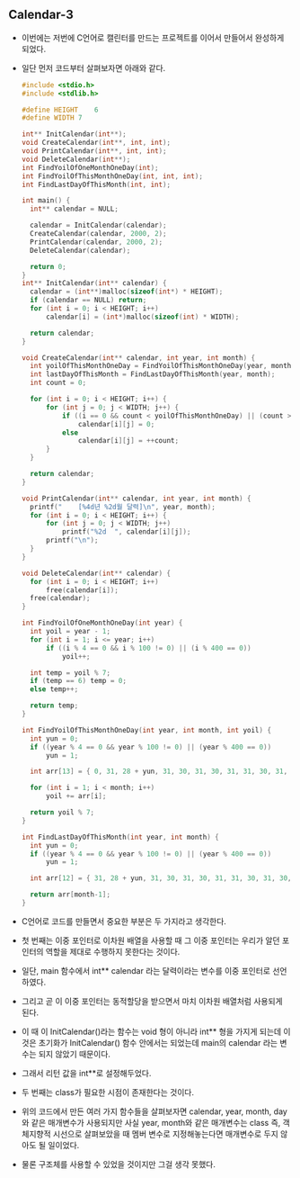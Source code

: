 ## Calendar-3

- 이번에는 저번에 C언어로 캘린터를 만드는 프로젝트를 이어서 만들어서 완성하게 되었다.

- 일단 먼저 코드부터 살펴보자면 아래와 같다.

  ```c
  #include <stdio.h>
  #include <stdlib.h>
  
  #define HEIGHT	6
  #define WIDTH	7
  
  int** InitCalendar(int**);
  void CreateCalendar(int**, int, int);
  void PrintCalendar(int**, int, int);
  void DeleteCalendar(int**);
  int FindYoilOfOneMonthOneDay(int);
  int FindYoilOfThisMonthOneDay(int, int, int);
  int FindLastDayOfThisMonth(int, int);
  
  int main() {
  	int** calendar = NULL;
  
  	calendar = InitCalendar(calendar);
  	CreateCalendar(calendar, 2000, 2);
  	PrintCalendar(calendar, 2000, 2);
  	DeleteCalendar(calendar);
  
  	return 0;
  }
  int** InitCalendar(int** calendar) {
  	calendar = (int**)malloc(sizeof(int*) * HEIGHT);
  	if (calendar == NULL) return;
  	for (int i = 0; i < HEIGHT; i++)
  		calendar[i] = (int*)malloc(sizeof(int) * WIDTH);
  
  	return calendar;
  }
  
  void CreateCalendar(int** calendar, int year, int month) {
  	int yoilOfThisMonthOneDay = FindYoilOfThisMonthOneDay(year, month, FindYoilOfOneMonthOneDay(year));
  	int lastDayOfThisMonth = FindLastDayOfThisMonth(year, month);
  	int count = 0;
  
  	for (int i = 0; i < HEIGHT; i++) {
  		for (int j = 0; j < WIDTH; j++) {
  			if ((i == 0 && count < yoilOfThisMonthOneDay) || (count > lastDayOfThisMonth))
  				calendar[i][j] = 0;
  			else
  				calendar[i][j] = ++count;
  		}
  	}
  
  	return calendar;
  }
  
  void PrintCalendar(int** calendar, int year, int month) {
  	printf("    [%4d년 %2d월 달력]\n", year, month);
  	for (int i = 0; i < HEIGHT; i++) {
  		for (int j = 0; j < WIDTH; j++)
  			printf("%2d  ", calendar[i][j]);
  		printf("\n");
  	}
  }
  
  void DeleteCalendar(int** calendar) {
  	for (int i = 0; i < HEIGHT; i++)
  		free(calendar[i]);
  	free(calendar);
  }
  
  int FindYoilOfOneMonthOneDay(int year) {
  	int yoil = year - 1;
  	for (int i = 1; i <= year; i++)
  		if ((i % 4 == 0 && i % 100 != 0) || (i % 400 == 0))
  			yoil++;
  
  	int temp = yoil % 7;
  	if (temp == 6) temp = 0;
  	else temp++;
  
  	return temp;
  }
  
  int FindYoilOfThisMonthOneDay(int year, int month, int yoil) {
  	int yun = 0;
  	if ((year % 4 == 0 && year % 100 != 0) || (year % 400 == 0))
  		yun = 1;
  
  	int arr[13] = { 0, 31, 28 + yun, 31, 30, 31, 30, 31, 31, 30, 31, 30, 31 };
  
  	for (int i = 1; i < month; i++)
  		yoil += arr[i];
  
  	return yoil % 7;
  }
  
  int FindLastDayOfThisMonth(int year, int month) {
  	int yun = 0;
  	if ((year % 4 == 0 && year % 100 != 0) || (year % 400 == 0))
  		yun = 1;
  
  	int arr[12] = { 31, 28 + yun, 31, 30, 31, 30, 31, 31, 30, 31, 30, 31 };
  
  	return arr[month-1];
  }
  ```

- C언어로 코드를 만들면서 중요한 부분은 두 가지라고 생각한다.
- 첫 번째는 이중 포인터로 이차원 배열을 사용할 때 그 이중 포인터는 우리가 알던 포인터의 역할을 제대로 수행하지 못한다는 것이다.
- 일단, main 함수에서 int** calendar 라는 달력이라는 변수를 이중 포인터로 선언하였다.
- 그리고 곧 이 이중 포인터는 동적할당을 받으면서 마치 이차원 배열처럼 사용되게 된다.
- 이 때 이 InitCalendar()라는 함수는 void 형이 아니라 int** 형을 가지게 되는데 이것은 초기화가 InitCalendar() 함수 안에서는 되었는데 main의 calendar 라는 변수는 되지 않았기 때문이다.
- 그래서 리턴 값을 int**로 설정해두었다.



- 두 번째는 class가 필요한 시점이 존재한다는 것이다.
- 위의 코드에서 만든 여러 가지 함수들을 살펴보자면 calendar, year, month, day와 같은 매개변수가 사용되지만 사실 year, month와 같은 매개변수는 class 즉, 객체지향적 시선으로 살펴보았을 때 멤버 변수로 지정해놓는다면 매개변수로 두지 않아도 될 일이었다.
- 물론 구조체를 사용할 수 있었을 것이지만 그걸 생각 못했다.
